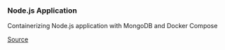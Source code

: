 ### Node.js Application 
Containerizing Node.js application with MongoDB and Docker Compose

[Source](https://www.digitalocean.com/community/tutorials/containerizing-a-node-js-application-for-development-with-docker-compose)
